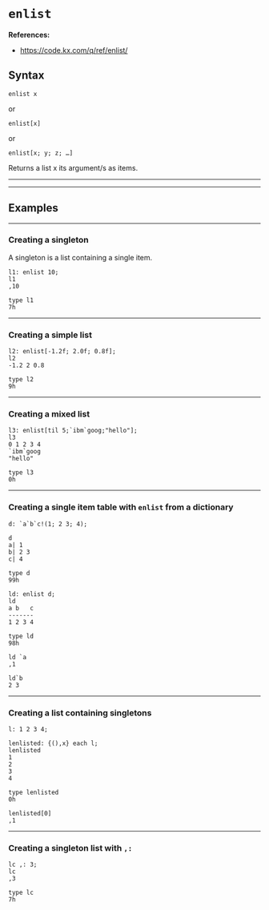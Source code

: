 # `enlist`

**References:**
- https://code.kx.com/q/ref/enlist/

## Syntax


~~~~
enlist x
~~~~

or

~~~~
enlist[x]
~~~~

or

~~~~
enlist[x; y; z; …]
~~~~

Returns a list x its argument/s as items.

-------------------------------------------------------------------------------------------------------
-------------------------------------------------------------------------------------------------------

## Examples

-------------------------------------------------------------------------------------------------------

### Creating a singleton

A singleton is a list containing a single item.


~~~~
l1: enlist 10;
l1
,10

type l1
7h
~~~~

-------------------------------------------------------------------------------------------------------

### Creating a simple list

~~~~
l2: enlist[-1.2f; 2.0f; 0.8f];
l2
-1.2 2 0.8

type l2
9h
~~~~

-------------------------------------------------------------------------------------------------------

### Creating a mixed list


~~~~
l3: enlist[til 5;`ibm`goog;"hello"];
l3
0 1 2 3 4
`ibm`goog
"hello"

type l3
0h
~~~~

-------------------------------------------------------------------------------------------------------

### Creating a single item table with `enlist` from a dictionary

~~~~
d: `a`b`c!(1; 2 3; 4);

d
a| 1
b| 2 3
c| 4

type d
99h

ld: enlist d;
ld
a b   c
-------
1 2 3 4

type ld
98h

ld `a
,1

ld`b
2 3
~~~~

-------------------------------------------------------------------------------------------------------

### Creating a list containing singletons

~~~~
l: 1 2 3 4;

lenlisted: {(),x} each l;
lenlisted
1
2
3
4

type lenlisted
0h

lenlisted[0]
,1
~~~~

-------------------------------------------------------------------------------------------------------

### Creating a singleton list with `,:`

~~~~
lc ,: 3;
lc
,3

type lc
7h
~~~~
